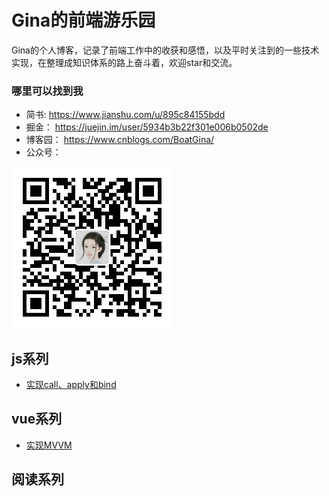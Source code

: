 # Gina的前端游乐园

Gina的个人博客，记录了前端工作中的收获和感悟，以及平时关注到的一些技术实现，在整理成知识体系的路上奋斗着，欢迎star和交流。

###  哪里可以找到我
* 简书:  https://www.jianshu.com/u/895c84155bdd 
* 掘金： https://juejin.im/user/5934b3b22f301e006b0502de
* 博客园： https://www.cnblogs.com/BoatGina/
* 公众号：

![公众号](https://github.com/BoatGina/Blog/blob/master/assets/qrcode.jpg)


## js系列

* [实现call、apply和bind](https://github.com/BoatGina/Blog/issues/1)

## vue系列

* [实现MVVM](https://github.com/BoatGina/Blog/issues/2)

## 阅读系列

